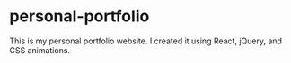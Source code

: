 # personal-portfolio

This is my personal portfolio website. I created it using React, jQuery, and CSS animations.
